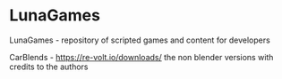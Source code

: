 # LunaGames
LunaGames - repository of scripted games and content for developers


CarBlends - https://re-volt.io/downloads/ the non blender versions with credits to the authors
